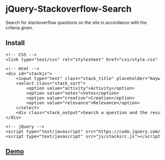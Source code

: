 # jQuery-Stackoverflow-Search
Search for stackoverflow questions on the site in accordance with the criteria given.

<h2>Install</h2>
<pre>&lt;!-- CSS --&gt;
&lt;link type="text/css" rel="stylesheet" href="css/style.css" /&gt;</pre>
<pre>&lt;!-- Html --&gt;
&lt;div id="stackjs"&gt;
    &lt;input type="text" class="stack_title" placeholder="Keyword"/&gt;
    &lt;select class="stack_sort"&gt;
        &lt;option value="activity"&gt;Activity&lt;/option&gt;
        &lt;option value="votes"&gt;Votes&lt;/option&gt;
        &lt;option value="creation"&gt;Creation&lt;/option&gt;
        &lt;option value="relevance"&gt;Relevance&lt;/option&gt;
    &lt;/select&gt;
    &lt;div class="stack_output"&gt;Search a question and the results will display here.&lt;/div&gt;
&lt;/div&gt;</pre>
<pre>&lt;!-- jQuery --&gt;
&lt;script type="text/javascript" src="https://code.jquery.com/jquery-2.2.0.min.js"&gt;&lt;/script&gt;
&lt;script type="text/javascript" src="js/stacksrc.js"&gt;&lt;/script&gt;</pre>

<a href="http://ibacor.com/demo/jquery-stackoverflow-search" target="_BLANK"><h2>Demo</h2></a>

